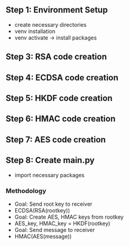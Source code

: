 ## Step 1: Environment Setup
- create necessary directories
- venv installation
- venv activate -> install packages

## Step 3: RSA code creation

## Step 4: ECDSA code creation

## Step 5: HKDF code creation

## Step 6: HMAC code creation

## Step 7: AES code creation

## Step 8: Create main.py
- import necessary packages
### Methodology
- Goal: Send root key to receiver
- ECDSA(RSA(rootkey))
- Goal: Create AES, HMAC keys from rootkey
- AES_key, HMAC_key = HKDF(rootkey)
- Goal: Send message to receiver
- HMAC(AES(message))